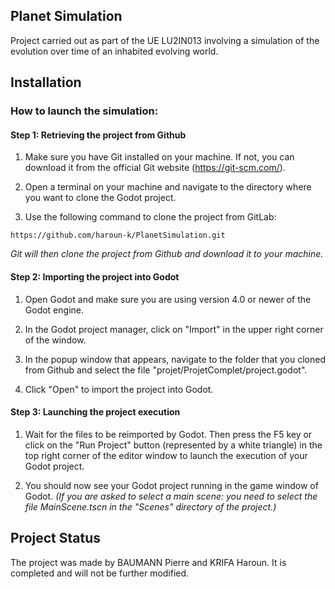 ## Planet Simulation
Project carried out as part of the UE LU2IN013 involving a simulation of the evolution over time of an inhabited evolving world.
## Installation


### How to launch the simulation:


#### Step 1: Retrieving the project from Github

1. Make sure you have Git installed on your machine. If not, you can download it from the official Git website (https://git-scm.com/).

2. Open a terminal on your machine and navigate to the directory where you want to clone the Godot project.

3. Use the following command to clone the project from GitLab:

```
https://github.com/haroun-k/PlanetSimulation.git
```
_Git will then clone the project from Github and download it to your machine._





#### Step 2: Importing the project into Godot

1. Open Godot and make sure you are using version 4.0 or newer of the Godot engine.

2. In the Godot project manager, click on "Import" in the upper right corner of the window.

3. In the popup window that appears, navigate to the folder that you cloned from Github and select the file "projet/ProjetComplet/project.godot".

4. Click "Open" to import the project into Godot.



#### Step 3: Launching the project execution
1. Wait for the files to be reimported by Godot. Then press the F5 key or click on the "Run Project" button (represented by a white triangle) in the top right corner of the editor window to launch the execution of your Godot project.

2. You should now see your Godot project running in the game window of Godot.
_(If you are asked to select a main scene: you need to select the file MainScene.tscn in the "Scenes" directory of the project.)_

## Project Status
The project was made by BAUMANN Pierre and KRIFA Haroun. It is completed and will not be further modified.
